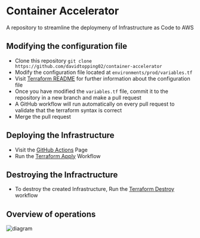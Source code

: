# Container Accelerator

A repository to streamline the deploymeny of Infrastructure as Code to AWS

## Modifying the configuration file
- Clone this repository `git clone https://github.com/davidtopping02/container-accelerator`
- Modify the configuration file located at `environments/prod/variables.tf`
- Visit [Terraform README](environments/prod/) for further information about the configuration file
- Once you have modified the `variables.tf` file, commit it to the repository in a new branch and make a pull request
- A GitHub workflow will run automatically on every pull request to validate that the terraform syntax is correct
- Merge the pull request

## Deploying the Infrastructure
- Visit the [GitHub Actions](https://github.com/davidtopping02/container-accelerator/actions) Page
- Run the [Terraform Apply](https://github.com/davidtopping02/container-accelerator/actions/workflows/terraform-apply.yml) Workflow


## Destroying the Infractructure
- To destroy the created Infrastructure, Run the [Terraform Destroy](https://github.com/davidtopping02/container-accelerator/actions/workflows/terraform-teardown.yml) workflow

## Overview of operations
![diagram](https://github.com/davidtopping02/container-accelerator/assets/63204672/6f243b3b-f162-492e-a9f3-0b2dff466cf9)